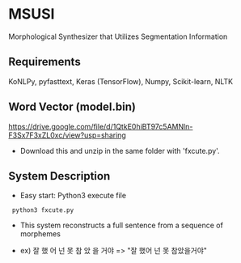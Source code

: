 # MSUSI
Morphological Synthesizer that Utilizes Segmentation Information

## Requirements
KoNLPy, pyfasttext, Keras (TensorFlow), Numpy, Scikit-learn, NLTK

## Word Vector (model.bin)
https://drive.google.com/file/d/1QtkE0hiBT97c5AMNln-F3Sx7F3xZL0xc/view?usp=sharing
* Download this and unzip in the same folder with 'fxcute.py'.

## System Description
* Easy start: Python3 execute file
<pre><code> python3 fxcute.py </code></pre>
* This system reconstructs a full sentence from a sequence of morphemes
- ex) 잘 했 어 넌 못 참 았 을 거야 => "잘 했어 넌 못 참았을거야"
